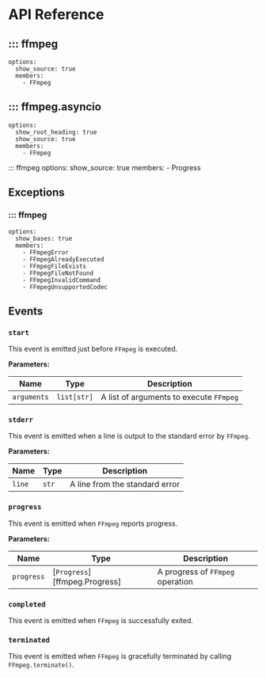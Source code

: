 # API Reference

## ::: ffmpeg
    options:
      show_source: true
      members:
        - FFmpeg

## ::: ffmpeg.asyncio
    options:
      show_root_heading: true
      show_source: true
      members:
        - FFmpeg

::: ffmpeg
    options:
      show_source: true
      members:
        - Progress

## Exceptions
### ::: ffmpeg
    options:
      show_bases: true
      members:
        - FFmpegError
        - FFmpegAlreadyExecuted
        - FFmpegFileExists
        - FFmpegFileNotFound
        - FFmpegInvalidCommand
        - FFmpegUnsupportedCodec

## Events
### `start`
This event is emitted just before `FFmpeg` is executed.

**Parameters:**

|    Name     |     Type    |               Description               |
|-------------|-------------|-----------------------------------------|
| `arguments` | `list[str]` | A list of arguments to execute `FFmpeg` |


### `stderr`
This event is emitted when a line is output to the standard error by `FFmpeg`.

**Parameters:**

|    Name     |  Type |          Description           |
|-------------|-------|--------------------------------|
|   `line`    | `str` | A line from the standard error |


### `progress`
This event is emitted when `FFmpeg` reports progress.

**Parameters:**

|    Name    |             Type              |           Description            |
|------------|-------------------------------|----------------------------------|
| `progress` | [`Progress`][ffmpeg.Progress] | A progress of `FFmpeg` operation |


### `completed`
This event is emitted when `FFmpeg` is successfully exited.

### `terminated`
This event is emitted when `FFmpeg` is gracefully terminated by calling `FFmpeg.terminate()`.
